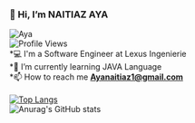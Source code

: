 ### 👋 Hi, I’m NAITIAZ AYA</br>
![Aya](https://media.giphy.com/media/LMcB8XospGZO8UQq87/giphy.gif)</br>
![Profile Views](https://gpvc.arturio.dev/naitiaz-aya)</br>
*💻 I'm a Software Engineer at Lexus Ingenierie </br>
*🌱 I’m currently learning JAVA Language</br>
*📫 How to reach me **Ayanaitiaz1@gmail.com**</br>
</br>
[![Top Langs](https://github-readme-stats.vercel.app/api/top-langs/?username=naitiaz-aya&layout=compact&theme=tokyonight)](https://github.com/anuraghazra/github-readme-stats)</br>
![Anurag's GitHub stats](https://github-readme-stats.vercel.app/api?username=naitiaz-aya&show_icons=true&locale=en&theme=tokyonight)</br>
